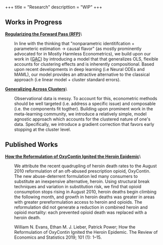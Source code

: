 +++
title = "Research"
descripttion = "WIP"
+++

## Works in Progress  

**[Regularizing the Forward Pass (RFP)](https://www.overleaf.com/project/62925289505fc3e8f64a0674)**\
<div style="padding-left: 30px;">
In line with the thinking that "nonparametric identitifcation + parameteric estimation -> causal flavor" (as mostly prominently advocated for in Mostly Harmless Econometrics), we build upon our work in (<a href="https://www.overleaf.com/project/62d813cdbcfea4e31284e1de">GAC</a>) by introducing a model that that generalizes OLS, flexible accounts for clustering effects and is inherently compositional. Based upon recent developments in deep learning (i.e Neural ODEs and MAML), our model provides an attractive alternative to the classical approach (i.e linear model + cluster standard errors).
</div>

**[Generalizing Across Clusters](https://www.overleaf.com/project/62d813cdbcfea4e31284e1de)**\
<div style="padding-left: 30px;">
Observational data is messy. To account for this, econometric methods should be well targeted (i.e. address a specific issue) and composable (i.e. the components fit togther). Building upon prominent work in the meta-learning community, we introduce a relatively simple, model agnostic approach which accounts for the clustered nature of one's data. Specifically, we introduce a gradient correction that favors early stopping at the cluster level. 
</div>


## Published Works 
**[How the Reformulation of OxyContin Ignited the Heroin Epidemic](https://direct.mit.edu/rest/article-abstract/101/1/1/58660/How-the-Reformulation-of-OxyContin-Ignited-the?redirectedFrom=fulltext)**\
<div style="padding-left: 30px;">
We attribute the recent quadrupling of heroin death rates to the August 2010 reformulation of an oft-abused prescription opioid, OxyContin. The new abuse-deterrent formulation led many consumers to substitute an inexpensive alternative, heroin. Using structural break techniques and variation in substitution risk, we find that opioid consumption stops rising in August 2010, heroin deaths begin climbing the following month, and growth in heroin deaths was greater in areas with greater prereformulation access to heroin and opioids. The reformulation did not generate a reduction in combined heroin and opioid mortality: each prevented opioid death was replaced with a heroin death.

William N. Evans, Ethan M. J. Lieber, Patrick Power; How the Reformulation of OxyContin Ignited the Heroin Epidemic. The Review of Economics and Statistics 2019; 101 (1): 1–15.
</div>


